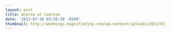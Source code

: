 ```yaml
---
layout: post
title: Andrea at Camrose
date: '2013-07-30 03:50:39 -0500'
thumbnail: http://weddings.magnifiedjoy.com/wp-content/uploads/2013/07/7-5-13-Andrea-and-Peter-Wedding-Color-Web-177-480x375.jpg
---
```


